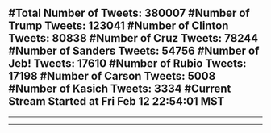 #Total Number of Tweets: 380007 
#Number of Trump Tweets: 123041
#Number of Clinton Tweets: 80838
#Number of Cruz Tweets: 78244
#Number of Sanders Tweets: 54756
#Number of Jeb! Tweets: 17610
#Number of Rubio Tweets: 17198
#Number of Carson Tweets: 5008
#Number of Kasich Tweets: 3334
#Current Stream Started at Fri Feb 12 22:54:01 MST
---
---
---
